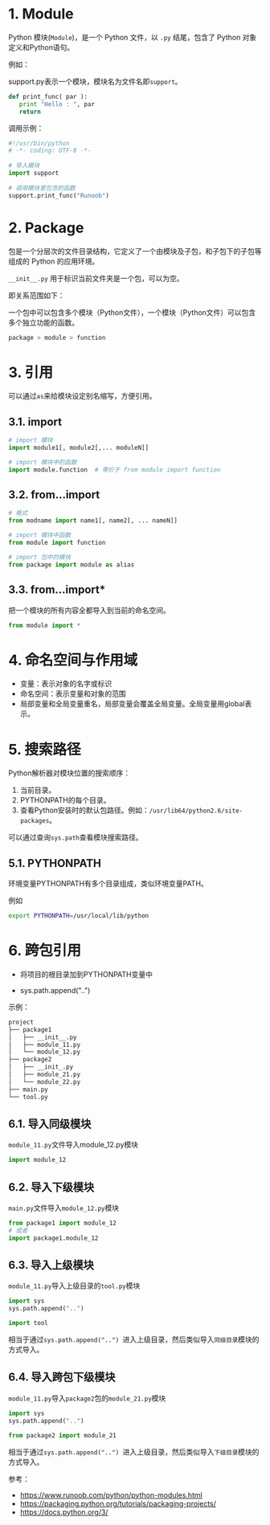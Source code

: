 # 1. Module

Python 模块(`Module`)，是一个 Python 文件，以 `.py` 结尾，包含了 Python 对象定义和Python语句。

例如：

support.py表示一个模块，模块名为文件名即`support`。

```python
def print_func( par ):
   print "Hello : ", par
   return
```

调用示例：

```python
#!/usr/bin/python
# -*- coding: UTF-8 -*-
 
# 导入模块
import support
 
# 调用模块里包含的函数
support.print_func("Runoob")
```

# 2. Package

包是一个分层次的文件目录结构，它定义了一个由模块及子包，和子包下的子包等组成的 Python 的应用环境。

`__init__.py` 用于标识当前文件夹是一个包，可以为空。

即关系范围如下：

一个包中可以包含多个模块（Python文件），一个模块（Python文件）可以包含多个独立功能的函数。

```bash
package > module > function
```

# 3. 引用

可以通过`as`来给模块设定别名缩写，方便引用。

## 3.1. import

```python
# import 模块
import module1[, module2[,... moduleN]]

# import 模块中的函数
import module.function  # 等价于 from module import function
```

## 3.2. from…import

```python
# 格式
from modname import name1[, name2[, ... nameN]]

# import 模块中函数
from module import function

# import 包中的模块
from package import module as alias
```

## 3.3. from…import* 

把一个模块的所有内容全都导入到当前的命名空间。

```python
from module import *
```

# 4. 命名空间与作用域

- 变量：表示对象的名字或标识
- 命名空间：表示变量和对象的范围
- 局部变量和全局变量重名，局部变量会覆盖全局变量。全局变量用global表示。

# 5. 搜索路径

Python解析器对模块位置的搜索顺序：

1. 当前目录。
2. PYTHONPATH的每个目录。
3. 查看Python安装时的默认包路径。例如：`/usr/lib64/python2.6/site-packages`。

可以通过查询`sys.path`查看模块搜索路径。

## 5.1. PYTHONPATH

环境变量PYTHONPATH有多个目录组成，类似环境变量PATH。

例如

```bash
export PYTHONPATH=/usr/local/lib/python
```

# 6. 跨包引用

- 将项目的根目录加到PYTHONPATH变量中

- sys.path.append("..")

示例：

```bash
project
├── package1
│   ├── __init__.py
│   ├── module_11.py
│   └── module_12.py
├── package2
│   ├── __init_.py
│   ├── module_21.py
│   └── module_22.py
├── main.py
└── tool.py
```

## 6.1. 导入同级模块

`module_11.py`文件导入module_12.py模块

```python
import module_12
```

## 6.2. 导入下级模块

`main.py`文件导入`module_12.py`模块

```python
from package1 import module_12
# 或者
import package1.module_12
```

## 6.3. 导入上级模块

`module_11.py`导入上级目录的`tool.py`模块

```python
import sys 
sys.path.append("..") 

import tool
```

相当于通过`sys.path.append("..") `进入上级目录，然后类似导入`同级目录`模块的方式导入。

## 6.4. 导入跨包下级模块

`module_11.py`导入`package2`包的`module_21.py`模块

```python
import sys 
sys.path.append("..") 

from package2 import module_21
```

相当于通过`sys.path.append("..") `进入上级目录，然后类似导入`下级目录`模块的方式导入。





参考：

- https://www.runoob.com/python/python-modules.html
- https://packaging.python.org/tutorials/packaging-projects/
- https://docs.python.org/3/